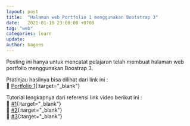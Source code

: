 ```yaml
---
layout: post
title:  "Halaman web Portfolio 1 menggunakan Bootstrap 3"
date:   2021-01-10 23:00:00 +0700
tag: "web"
categories: learn
update:	
author: bagoes
---
```

Posting ini hanya untuk mencatat pelajaran telah membuat halaman web portfolio menggunakan Boostrap 3.  

Pratinjau hasilnya bisa dilihat dari link ini :   
👀 [Portfolio 1](/portfolio-1 "preview"){:target="_blank"}  

Tutorial lengkapnya dari referensi link video berikut ini :  
🚀 [#1](https://youtu.be/NNW7Tg8CgAQ "Web Programming UNPAS"){:target="_blank"}  
🚀 [#2](https://youtu.be/btYCEsKJ5k4 "Web Programming UNPAS"){:target="_blank"}  
🚀 [#3](https://youtu.be/cEkCIn4rY4Q "Web Programming UNPAS"){:target="_blank"}